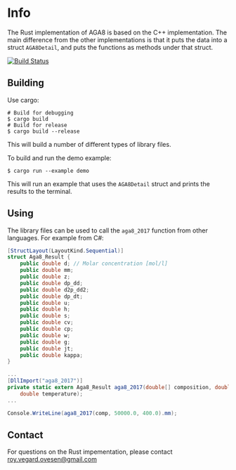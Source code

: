 # Info
The Rust implementation of AGA8 is based on the C++ implementation.
The main difference from the other implementations is that it puts
the data into a struct `AGA8Detail`, and puts the functions as
methods under that struct.

[![Build Status](https://travis-ci.org/royvegard/AGA8.svg?branch=master)](https://travis-ci.org/royvegard/AGA8)

## Building
Use cargo:

```shell
# Build for debugging
$ cargo build
# Build for release
$ cargo build --release
```
This will build a number of different types of library files.

To build and run the demo example:
```shell
$ cargo run --example demo
```
This will run an example that uses the `AGA8Detail` struct
and prints the results to the terminal.

## Using
The library files can be used to call the `aga8_2017` function
from other languages. For example from C#:

```c#
[StructLayout(LayoutKind.Sequential)]
struct Aga8_Result {
    public double d; // Molar concentration [mol/l]
    public double mm;
    public double z;
    public double dp_dd;
    public double d2p_dd2;
    public double dp_dt;
    public double u;
    public double h;
    public double s;
    public double cv;
    public double cp;
    public double w;
    public double g;
    public double jt;
    public double kappa;
}

...
[DllImport("aga8_2017")]
private static extern Aga8_Result aga8_2017(double[] composition, double pressure,
    double temperature);
...

Console.WriteLine(aga8_2017(comp, 50000.0, 400.0).mm);
```

## Contact
For questions on the Rust impementation, please contact roy.vegard.ovesen@gmail.com

